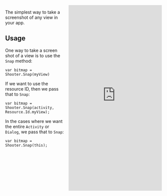 
<iframe src="https://appetize.io/embed/kedgh79wxm92aztg32rhtv810w?device=nexus5&scale=75&autoplay=true&orientation=portrait&deviceColor=black" 
        width="300px" height="597px" frameborder="0" scrolling="no"
        style="float:right;margin-left:1em;"></iframe>

The simplest way to take a screenshot of any view in your app.

## Usage

One way to take a screen shot of a view is to use the `Snap` method:

    var bitmap = Shooter.Snap(myView)
    
If we want to use the resource ID, then we pass that to `Snap`:

    var bitmap = Shooter.Snap(activity, Resource.Id.myView);
    
In the cases where we want the entire `Activity` or `Dialog`, we pass
that to `Snap`:

    var bitmap = Shooter.Snap(this);